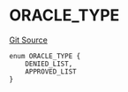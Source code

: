 # ORACLE_TYPE
[Git Source](https://github.com/thrackle-io/tron/blob/54f7f9441857e3c2c8f186b9d669a05f288b8209/src/protocol/economic/ruleProcessor/RuleCodeData.sol)


```solidity
enum ORACLE_TYPE {
    DENIED_LIST,
    APPROVED_LIST
}
```

